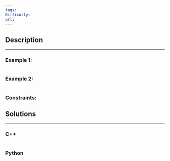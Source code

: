 ```yaml
---
tags: 
Difficulty: 
url:
---
```

## Description
---

### Example 1:
```

```

### Example 2:
```

```

### Constraints:


## Solutions
---

### C++
```cpp

```

### Python
```python

```